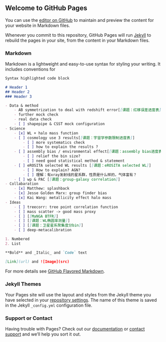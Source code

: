 ## Welcome to GitHub Pages

You can use the [editor on GitHub](https://github.com/Wangjia7/jqwang.GitHub.io/edit/gh-pages/index.md) to maintain and preview the content for your website in Markdown files.

Whenever you commit to this repository, GitHub Pages will run [Jekyll](https://jekyllrb.com/) to rebuild the pages in your site, from the content in your Markdown files.

### Markdown

Markdown is a lightweight and easy-to-use syntax for styling your writing. It includes conventions for

```markdown
Syntax highlighted code block

# Header 1
## Header 2
### Header 3

- Data & method
	- AB symmetrization to deal with redshift error[[课题：红移误差进度表]], [[红移误差log]]
	- further mock check
	- real data check
	- [ ] shapepipe & CSST mock configuration
- Science
	- [x] WL + halo mass function
	- [ ] cosmology use 3 results[[课题：宇宙学参数限制进度表]]
		- [ ] more systematics check
		- [ ] how to explain the results ?
	- [ ] assembly bias / environmental effect[[课题：assembly bias进度表]]
		- [ ] relief the bin size?
		- [ ] need good statistical method & statement
	- [ ] eROSITA selected WL results [[课题：eROSITA selected WL]]
		- [ ] How to explain? AGN?
		- [ ] 理解：有xray发射线的星系群，性质是什么样的，气体富有？ 
	- [ ] wp & PAC [[课题：group-galaxy correlation]]
- Collabaration
	- [x] Matthew: splashback
	- [x] Jesse Golden Marx: group finder bias
	- [x] Kai Wang: metallicity effect halo mass
- Ideas
	- [ ] treecorr: tree point correlation function
	- [ ] mass scatter -> good mass proxy
	- [ ] [[MaNGA BTFR]]
	- [ ] [[课题：WL椭圆率测量]]
	- [ ] [[课题：卫星星系聚集度分bin]]
	- [ ] deep-metacalibration

1. Numbered
2. List

**Bold** and _Italic_ and `Code` text

[Link](url) and ![Image](src)
```

For more details see [GitHub Flavored Markdown](https://guides.github.com/features/mastering-markdown/).

### Jekyll Themes

Your Pages site will use the layout and styles from the Jekyll theme you have selected in your [repository settings](https://github.com/Wangjia7/jqwang.GitHub.io/settings). The name of this theme is saved in the Jekyll `_config.yml` configuration file.

### Support or Contact

Having trouble with Pages? Check out our [documentation](https://docs.github.com/categories/github-pages-basics/) or [contact support](https://support.github.com/contact) and we’ll help you sort it out.
